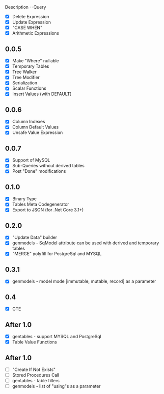 ﻿Description
--Query
- [x] Delete Expression
- [x] Update Expression
- [x] "CASE WHEN"
- [x] Arithmetic Expressions
## 0.0.5
- [x] Make "Where" nullable
- [x] Temporary Tables
- [x] Tree Walker
- [x] Tree Modifier
- [x] Serialization
- [x] Scalar Functions
- [x] Insert Values (with DEFAULT)
## 0.0.6
- [x] Column Indexes
- [x] Column Default Values
- [x] Unsafe Value Expression
## 0.0.7
- [x] Support of MySQL
- [x] Sub-Queries without derived tables
- [x] Post "Done" modifications
## 0.1.0
- [x] Binary Type
- [x] Tables Meta Codegenerator
- [x] Export to JSON (for .Net Core 3.1+)
## 0.2.0
- [x] "Update Data" builder
- [x] genmodels - SqModel attribute can be used with derived and temporary tables
- [x] "MERGE" polyfill for PostgreSql and MYSQL
## 0.3.1
- [x] genmodels - model mode [immutable, mutable, record] as a parameter 

## 0.4
- [x] CTE

## After 1.0
- [x] gentables - support MYSQL and PostgreSql
- [x] Table Value Functions

## After 1.0
- [ ] "Create If Not Exists"
- [ ] Stored Procedures Call
- [ ] gentables - table filters
- [ ] genmodels - list of "using"s as a parameter

